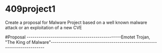 # 409project1
Create a proposal for Malware Project based on a well known malware attack or an exploitation of a new CVE

#Proposal 
------------------------------------------------Emotet Trojan, "The King of Malware"--------------------------------------------------------------------------
